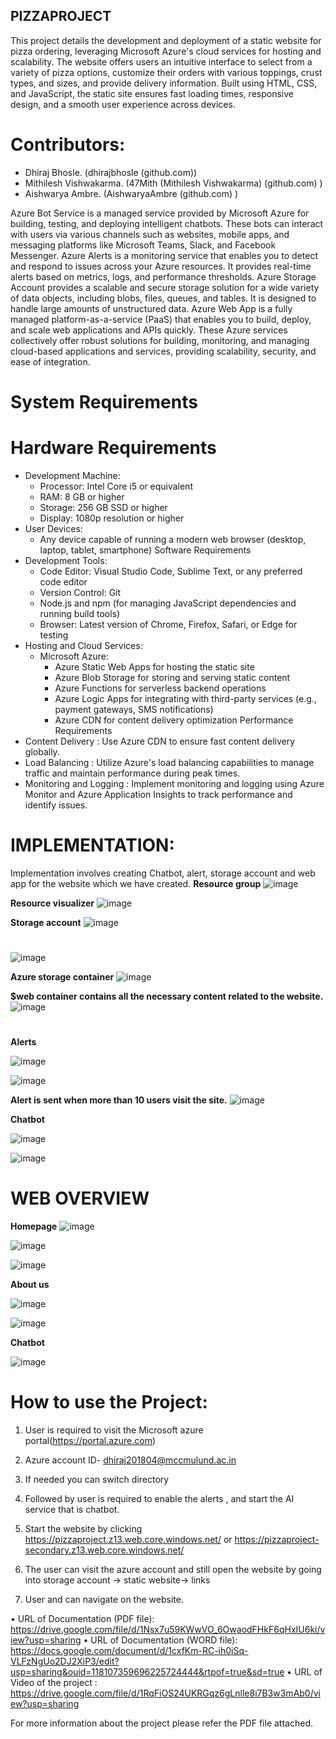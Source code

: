 ## PIZZAPROJECT

This project details the development and deployment of a static website for pizza ordering, leveraging Microsoft Azure's cloud services for hosting and scalability. The website offers users an intuitive interface to select from a variety of pizza options, customize their orders with various toppings, crust types, and sizes, and provide delivery information. Built using HTML, CSS, and JavaScript, the static site ensures fast loading times, responsive design, and a smooth user experience across devices. 

# Contributors:
- Dhiraj Bhosle. (dhirajbhosle (github.com))
- Mithilesh Vishwakarma. (47Mith (Mithilesh Vishwakarma) (github.com) )
- Aishwarya Ambre. (AishwaryaAmbre (github.com) )

Azure Bot Service is a managed service provided by Microsoft Azure for building, testing, and deploying intelligent chatbots. These bots can interact with users via various channels such as websites, mobile apps, and messaging platforms like Microsoft Teams, Slack, and Facebook Messenger.
Azure Alerts is a monitoring service that enables you to detect and respond to issues across your Azure resources. It provides real-time alerts based on metrics, logs, and performance thresholds.
Azure Storage Account provides a scalable and secure storage solution for a wide variety of data objects, including blobs, files, queues, and tables. It is designed to handle large amounts of unstructured data.
Azure Web App is a fully managed platform-as-a-service (PaaS) that enables you to build, deploy, and scale web applications and APIs quickly.
These Azure services collectively offer robust solutions for building, monitoring, and managing cloud-based applications and services, providing scalability, security, and ease of integration.

# System Requirements
# Hardware Requirements
- Development Machine:
  - Processor: Intel Core i5 or equivalent
  - RAM: 8 GB or higher
  - Storage: 256 GB SSD or higher
  - Display: 1080p resolution or higher
- User Devices:
  - Any device capable of running a modern web browser (desktop, laptop, tablet, smartphone)
Software Requirements
- Development Tools:
  - Code Editor: Visual Studio Code, Sublime Text, or any preferred code editor
  - Version Control: Git
  - Node.js and npm (for managing JavaScript dependencies and running build tools)
  - Browser: Latest version of Chrome, Firefox, Safari, or Edge for testing
- Hosting and Cloud Services:
  - Microsoft Azure:
    - Azure Static Web Apps for hosting the static site
    - Azure Blob Storage for storing and serving static content
    - Azure Functions for serverless backend operations
    - Azure Logic Apps for integrating with third-party services (e.g., payment gateways, SMS notifications)
    - Azure CDN for content delivery optimization
Performance Requirements
- Content Delivery : Use Azure CDN to ensure fast content delivery globally.
- Load Balancing : Utilize Azure's load balancing capabilities to manage traffic and maintain performance during peak times.
- Monitoring and Logging : Implement monitoring and logging using Azure Monitor and Azure Application Insights to track performance and identify issues.

# IMPLEMENTATION:
Implementation involves creating Chatbot, alert, storage account and web app for the website which we have created.
**Resource group**
 ![image](https://github.com/DBhosle/Pizzaproject/assets/166639726/d39e0f43-1386-4bfe-b27d-627f7e029d4b)

**Resource visualizer**
 ![image](https://github.com/DBhosle/Pizzaproject/assets/166639726/f7944ff8-5fb0-4412-9a8f-0802c61a56c0)

**Storage account**
![image](https://github.com/DBhosle/Pizzaproject/assets/166639726/3737815f-4702-4ecd-af74-b17356e7bf73)
#
![image](https://github.com/DBhosle/Pizzaproject/assets/166639726/09a55765-2f6b-454a-b2cd-1b2101a2e184)


**Azure storage container**
![image](https://github.com/DBhosle/Pizzaproject/assets/166639726/b95ea59c-8180-42cd-982f-92f000b322e0)

**$web container contains all the necessary content related to the website.**
 ![image](https://github.com/DBhosle/Pizzaproject/assets/166639726/9ef5877d-0d03-423b-80f4-c931ea036dbf)
#
  **Alerts**
  
![image](https://github.com/DBhosle/Pizzaproject/assets/166639726/5ac57d6a-ff9b-4fe9-b037-d133a91a4208)

![image](https://github.com/DBhosle/Pizzaproject/assets/166639726/ed56e843-de88-4ff2-b8bb-467152c68458)
 
**Alert is sent when more than 10 users visit the site.**
 ![image](https://github.com/DBhosle/Pizzaproject/assets/166639726/d8a0599e-42fd-4f07-85e1-e273e0cd0cca)
 
 **Chatbot**
 
![image](https://github.com/DBhosle/Pizzaproject/assets/166639726/f4c0682f-dcfd-4a6a-98f6-0ef60bdb98bd)

![image](https://github.com/DBhosle/Pizzaproject/assets/166639726/17f2f38d-45c3-437a-a282-b38526e8d1cf)

# WEB OVERVIEW
**Homepage**
![image](https://github.com/DBhosle/Pizzaproject/assets/166639726/d12d04d5-b625-4143-bc27-486344c786b9)

![image](https://github.com/DBhosle/Pizzaproject/assets/166639726/799c82e0-6755-434f-a577-ded151fdbc07)

![image](https://github.com/DBhosle/Pizzaproject/assets/166639726/dba32a0b-089d-4f9a-87ba-a34db54a073d)

**About us**

 ![image](https://github.com/DBhosle/Pizzaproject/assets/166639726/1f32bff6-0e73-4def-b150-e5abfa2be3be)

 ![image](https://github.com/DBhosle/Pizzaproject/assets/166639726/67c95f26-f102-4956-b81e-f82db3fbb4ca)

**Chatbot**

 ![image](https://github.com/DBhosle/Pizzaproject/assets/166639726/303cd3cf-9d0e-427f-9935-1116550c8cd9)

# How to use the Project:
1.	User is required to visit the Microsoft azure portal(https://portal.azure.com)
2.	Azure account ID- dhiraj201804@mccmulund.ac.in
3.	If needed you can switch directory
4.	Followed by user is required to  enable the alerts , and start the AI service that is chatbot.
5.	Start the website by clicking 
https://pizzaproject.z13.web.core.windows.net/
or
https://pizzaproject-secondary.z13.web.core.windows.net/

6.	The user can visit the azure account and still open the website by going into storage account -> static website-> links  
7.	User and can navigate on the website.

•	URL of Documentation (PDF file):
https://drive.google.com/file/d/1Nsx7u59KWwVO_6OwaodFHkF6qHxIU6ki/view?usp=sharing 
•	URL of Documentation (WORD file): 
https://docs.google.com/document/d/1cxfKm-RC-ih0iSq-VLFzNgUo2DJ2XiP3/edit?usp=sharing&ouid=118107359696225724444&rtpof=true&sd=true 
•	URL of Video of the project :
https://drive.google.com/file/d/1RqFiOS24UKRGqz6gLnlle8i7B3w3mAb0/view?usp=sharing


For more information about the project please refer the PDF file attached.

